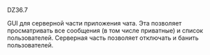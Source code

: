 DZ36.7 

GUI для серверной части приложения чата. 
Эта позволяет просматривать все сообщения (в том числе приватные) и список пользователей. 
Серверная часть позволяет отключать и банить пользователей. 


